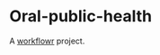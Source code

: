 # Oral-public-health

A [workflowr][] project.

[workflowr]: https://github.com/workflowr/workflowr
